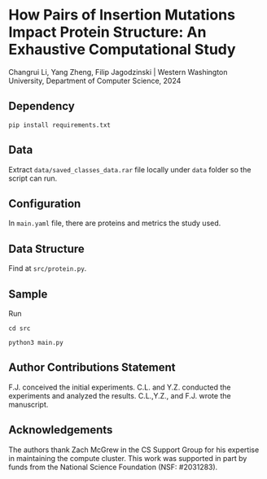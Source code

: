 # How Pairs of Insertion Mutations Impact Protein Structure: An Exhaustive Computational Study
Changrui Li, Yang Zheng, Filip Jagodzinski | Western Washington University, Department of Computer Science, 2024

## Dependency
```pip install requirements.txt```

## Data
Extract `data/saved_classes_data.rar` file locally under `data` folder so the script can run.


## Configuration
In `main.yaml` file, there are proteins and metrics the study used.

## Data Structure
Find at `src/protein.py`.

## Sample
Run 

```cd src```

```python3 main.py```

## Author Contributions Statement
F.J. conceived the initial experiments. C.L. and Y.Z. conducted the experiments and analyzed the results. C.L.,Y.Z., and F.J.
wrote the manuscript.

## Acknowledgements
The authors thank Zach McGrew in the CS Support Group for his expertise in maintaining the compute cluster. This work was supported in part by funds from the National Science Foundation (NSF: #2031283).